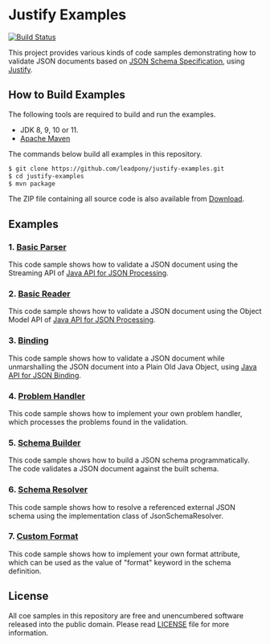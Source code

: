# Justify Examples
[![Build Status](https://travis-ci.org/leadpony/justify-examples.svg?branch=master)](https://travis-ci.org/leadpony/justify-examples)

This project provides various kinds of code samples demonstrating how to validate JSON documents based on [JSON Schema Specification], using [Justify].

## How to Build Examples

The following tools are required to build and run the examples.

* JDK 8, 9, 10 or 11.
* [Apache Maven]

The commands below build all examples in this repository.

```bash
$ git clone https://github.com/leadpony/justify-examples.git
$ cd justify-examples
$ mvn package
```

The ZIP file containing all source code is also available from [Download].

## Examples

### 1. [Basic Parser](justify-examples-basicparser/)

This code sample shows how to validate a JSON document using the Streaming API of [Java API for JSON Processing].

### 2. [Basic Reader](justify-examples-basicreader/)

This code sample shows how to validate a JSON document using the Object Model API of [Java API for JSON Processing].

### 3. [Binding](justify-examples-binding/)

This code sample shows how to validate a JSON document while unmarshalling the JSON document into a Plain Old Java Object, using [Java API for JSON Binding].

### 4. [Problem Handler](justify-examples-problemhandler/)

This code sample shows how to implement your own problem handler,
which processes the problems found in the validation.

### 5. [Schema Builder](justify-examples-schemabuilder/)

This code sample shows how to build a JSON schema programmatically.
The code validates a JSON document against the built schema.

### 6. [Schema Resolver](justify-examples-schemaresolver/)

This code sample shows how to resolve a referenced external JSON schema using
the implementation class of JsonSchemaResolver.

### 7. [Custom Format](justify-examples-customformat/)

This code sample shows how to implement your own format attribute,
which can be used as the value of "format" keyword in the schema definition.

## License

All coe samples in this repository are free and unencumbered software released into the public domain. Please read [LICENSE] file for more information.

[JSON Schema Specification]: https://json-schema.org/
[Justify]: https://github.com/leadpony/justify
[Java API for JSON Processing]: https://javaee.github.io/jsonp/
[Java API for JSON Binding]: http://json-b.net/
[LICENSE]: LICENSE
[Apache Maven]: https://maven.apache.org/
[Download]: https://github.com/leadpony/justify-examples/archive/master.zip
